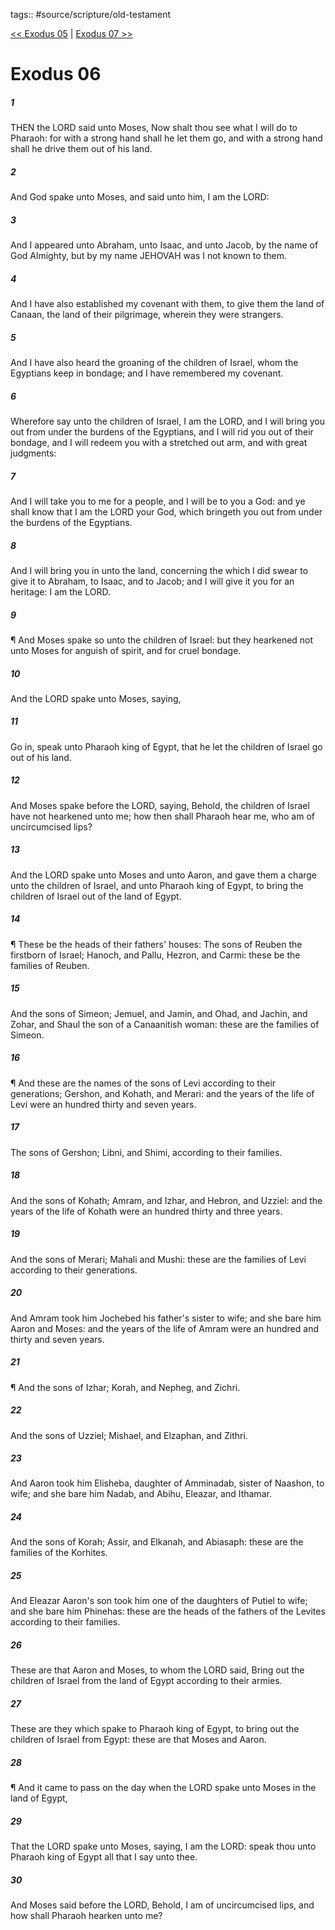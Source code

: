 tags:: #source/scripture/old-testament

[<< Exodus 05](source/scripture/old-testament/02_Exodus/Exodus_05.md) | [Exodus 07 >>](source/scripture/old-testament/02_Exodus/Exodus_07.md)

# Exodus 06

##### 1

THEN the LORD said unto Moses, Now shalt thou see what I will do to Pharaoh: for with a strong hand shall he let them go, and with a strong hand shall he drive them out of his land.

##### 2

And God spake unto Moses, and said unto him, I am the LORD:

##### 3

And I appeared unto Abraham, unto Isaac, and unto Jacob, by the name of God Almighty, but by my name JEHOVAH was I not known to them.

##### 4

And I have also established my covenant with them, to give them the land of Canaan, the land of their pilgrimage, wherein they were strangers.

##### 5

And I have also heard the groaning of the children of Israel, whom the Egyptians keep in bondage; and I have remembered my covenant.

##### 6

Wherefore say unto the children of Israel, I am the LORD, and I will bring you out from under the burdens of the Egyptians, and I will rid you out of their bondage, and I will redeem you with a stretched out arm, and with great judgments:

##### 7

And I will take you to me for a people, and I will be to you a God: and ye shall know that I am the LORD your God, which bringeth you out from under the burdens of the Egyptians.

##### 8

And I will bring you in unto the land, concerning the which I did swear to give it to Abraham, to Isaac, and to Jacob; and I will give it you for an heritage: I am the LORD.

##### 9

¶ And Moses spake so unto the children of Israel: but they hearkened not unto Moses for anguish of spirit, and for cruel bondage.

##### 10

And the LORD spake unto Moses, saying,

##### 11

Go in, speak unto Pharaoh king of Egypt, that he let the children of Israel go out of his land.

##### 12

And Moses spake before the LORD, saying, Behold, the children of Israel have not hearkened unto me; how then shall Pharaoh hear me, who am of uncircumcised lips?

##### 13

And the LORD spake unto Moses and unto Aaron, and gave them a charge unto the children of Israel, and unto Pharaoh king of Egypt, to bring the children of Israel out of the land of Egypt.

##### 14

¶ These be the heads of their fathers' houses: The sons of Reuben the firstborn of Israel; Hanoch, and Pallu, Hezron, and Carmi: these be the families of Reuben.

##### 15

And the sons of Simeon; Jemuel, and Jamin, and Ohad, and Jachin, and Zohar, and Shaul the son of a Canaanitish woman: these are the families of Simeon.

##### 16

¶ And these are the names of the sons of Levi according to their generations; Gershon, and Kohath, and Merari: and the years of the life of Levi were an hundred thirty and seven years.

##### 17

The sons of Gershon; Libni, and Shimi, according to their families.

##### 18

And the sons of Kohath; Amram, and Izhar, and Hebron, and Uzziel: and the years of the life of Kohath were an hundred thirty and three years.

##### 19

And the sons of Merari; Mahali and Mushi: these are the families of Levi according to their generations.

##### 20

And Amram took him Jochebed his father's sister to wife; and she bare him Aaron and Moses: and the years of the life of Amram were an hundred and thirty and seven years.

##### 21

¶ And the sons of Izhar; Korah, and Nepheg, and Zichri.

##### 22

And the sons of Uzziel; Mishael, and Elzaphan, and Zithri.

##### 23

And Aaron took him Elisheba, daughter of Amminadab, sister of Naashon, to wife; and she bare him Nadab, and Abihu, Eleazar, and Ithamar.

##### 24

And the sons of Korah; Assir, and Elkanah, and Abiasaph: these are the families of the Korhites.

##### 25

And Eleazar Aaron's son took him one of the daughters of Putiel to wife; and she bare him Phinehas: these are the heads of the fathers of the Levites according to their families.

##### 26

These are that Aaron and Moses, to whom the LORD said, Bring out the children of Israel from the land of Egypt according to their armies.

##### 27

These are they which spake to Pharaoh king of Egypt, to bring out the children of Israel from Egypt: these are that Moses and Aaron.

##### 28

¶ And it came to pass on the day when the LORD spake unto Moses in the land of Egypt,

##### 29

That the LORD spake unto Moses, saying, I am the LORD: speak thou unto Pharaoh king of Egypt all that I say unto thee.

##### 30

And Moses said before the LORD, Behold, I am of uncircumcised lips, and how shall Pharaoh hearken unto me?
